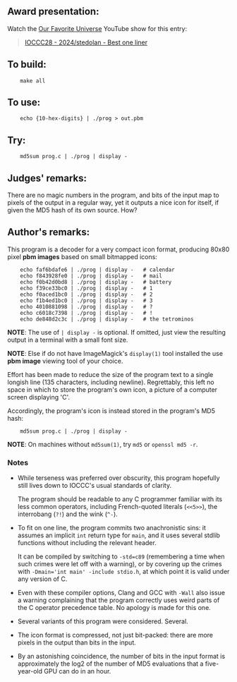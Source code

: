 ## Award presentation:

Watch the [Our Favorite Universe](https://www.youtube.com/@OurFavoriteUniverse)
YouTube show for this entry:

> [IOCCC28 - 2024/stedolan - Best one liner](https://www.youtube.com/watch?v=NJ-e4SgXGpw)


## To build:

``` <!---sh-->
    make all
```


## To use:

``` <!---sh-->
    echo {10-hex-digits} | ./prog > out.pbm
```


## Try:

``` <!---sh-->
    md5sum prog.c | ./prog | display -
```


## Judges' remarks:

There are no magic numbers in the program, and bits of the input map to pixels of the output
in a regular way, yet it outputs a nice icon for itself, if given the MD5 hash of its own source. How?


## Author's remarks:

This program is a decoder for a very compact icon format, producing 80x80
pixel **pbm images** based on small bitmapped icons:

``` <!---sh-->
    echo faf6bdafe6 | ./prog | display -   # calendar
    echo f843928fe0 | ./prog | display -   # mail
    echo f0b42d0bd8 | ./prog | display -   # battery
    echo f39ce33bc0 | ./prog | display -   # 1
    echo f0aced1bc0 | ./prog | display -   # 2
    echo f1b4ed1bc0 | ./prog | display -   # 3
    echo 4010881098 | ./prog | display -   # ?
    echo c6018c7398 | ./prog | display -   # !
    echo de848d2c3c | ./prog | display -   # the tetrominos
```

**NOTE**: The use of `| display -` is optional.  If omitted,
just view the resulting output in a terminal with a small font size.

**NOTE**: Else if do not have ImageMagick's `display(1)` tool installed
the use **pbm image** viewing tool of your choice.

Effort has been made to reduce the size of the program text to a single
longish line (135 characters, including newline). Regrettably, this left no
space in which to store the program's own icon, a picture of a computer
screen displaying 'C'.

Accordingly, the program's icon is instead stored in the program's MD5 hash:

``` <!---sh-->
    md5sum prog.c | ./prog | display -
```

**NOTE**: On machines without `md5sum(1)`, try `md5` or `openssl md5 -r`.


### Notes

  - While terseness was preferred over obscurity, this program hopefully
    still lives down to IOCCC's usual standards of clarity.

    The program should be readable to any C programmer familiar with its
    less common operators, including French-quoted literals (`<<5>>`), the
    interrobang (`?!`) and the wink (`^-`).

  - To fit on one line, the program commits two anachronistic sins: it
    assumes an implicit `int` return type for `main`, and it uses several
    stdlib functions without including the relevant header.

    It can be compiled by switching to `-std=c89` (remembering a time when
    such crimes were let off with a warning), or by covering up the crimes
    with `-Dmain='int main' -include stdio.h`, at which point it is valid
    under any version of C.

  - Even with these compiler options, Clang and GCC with `-Wall` also issue
    a warning complaining that the program correctly uses weird parts of
    the C operator precedence table. No apology is made for this one.

  - Several variants of this program were considered. Several.

  - The icon format is compressed, not just bit-packed: there are more
    pixels in the output than bits in the input.

  - By an astonishing coincidence, the number of bits in the input format
    is approximately the log2 of the number of MD5 evaluations that a
    five-year-old GPU can do in an hour.


<!--

    Copyright © 1984-2025 by Landon Curt Noll and Leonid A. Broukhis.  All Rights Reserved.

    You are free to share and adapt this file under the terms of this license:

        Creative Commons Attribution-ShareAlike 4.0 International (CC BY-SA 4.0)

    For more information, see:

        https://creativecommons.org/licenses/by-sa/4.0/

-->
